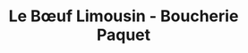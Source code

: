 ---
title: "Le Bœuf Limousin - Boucherie Paquet"
url: /la-chatre/le-boeuf-limousin-boucherie-paquet/
shop: boucherie
---
